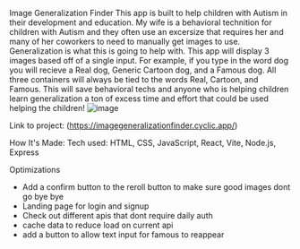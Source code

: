 Image Generalization Finder
This app is built to help children with Autism in their development and education. My wife is a behavioral technition for children with Autism and they often use an excersize that requires her and many of her coworkers to need to manually get images to use. Generalization is what this is going to help with. This app will display 3 images based off of a single input. For example, if you type in the word dog you will recieve a Real dog, Generic Cartoon dog, and a Famous dog. All three containers will always be tied to the words Real, Cartoon, and Famous. This will save behavioral techs and anyone who is helping children learn generalization a ton of excess time and effort that could be used helping the children!
![image](https://user-images.githubusercontent.com/33437059/208020715-5f62d8c5-9506-4864-b442-541d8d82e1ab.png)

Link to project: (https://imagegeneralizationfinder.cyclic.app/)

How It's Made:
Tech used: HTML, CSS, JavaScript, React, Vite, Node.js, Express

Optimizations
<ul>
<li>Add a confirm button to the reroll button to make sure good images dont go bye bye</li>
<li>Landing page for login and signup</li>
<li>Check out different apis that dont require daily auth</li>
 <li> cache data to reduce load on current api</li>
 <li> add a button to allow text input for famous to reappear</li>
  
</ul>


